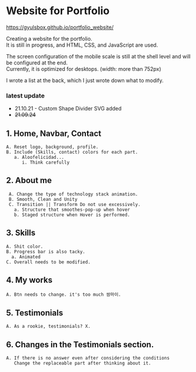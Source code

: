 # Website for Portfolio

https://gyulsbox.github.io/portfolio_website/ <br>

Creating a website for the portfolio.<br>
It is still in progress, and HTML, CSS, and JavaScript are used.

The screen configuration of the mobile scale is still at the shell level and will be configured at the end.<br>
Currently, it is optimized for desktops. (width: more than 752px)

I wrote a list at the back, which I just wrote down what to modify.

### latest update

- 21.10.21 - Custom Shape Divider SVG added
- ~~21.09.24~~

## 1. Home, Navbar, Contact <br>

    A. Reset logo, background, profile.
    B. Include (Skills, contact) colors for each part.
       a. Aloofelicidad...
          i. Think carefully

## 2. About me<br>

     A. Change the type of technology stack animation.
     B. Smooth, Clean and Unity
     C. Transition || Transform Do not use excessively.
       a. Structure that smoothes-pop-up when hover
       b. Staged structure when Hover is performed.

## 3. Skills

    A. Shit color.
    B. Progress bar is also tacky.
      a. Animated
    C. Overall needs to be modified.

## 4. My works

    A. Btn needs to change. it's too much 쌈마이.

## 5. Testimonials

    A. As a rookie, testimonials? X.

## 6. Changes in the Testimonials section.

    A. If there is no answer even after considering the conditions
       Change the replaceable part after thinking about it.
